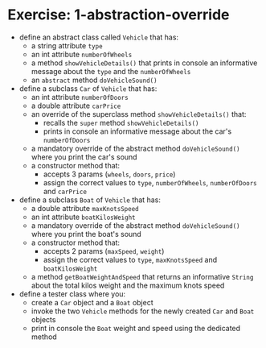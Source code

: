 # Exercise: 1-abstraction-override
* define an abstract class called `Vehicle` that has:
    * a string attribute `type`
    * an int attribute `numberOfWheels`
    * a method `showVehicleDetails()` that prints in console an informative message about the `type` and the `numberOfWheels`
    * an `abstract` method `doVehicleSound()`
* define a subclass `Car` of `Vehicle` that has:
    * an int attribute `numberOfDoors`
    * a double attribute `carPrice`
    * an override of the superclass method `showVehicleDetails()` that:
        * recalls the `super` method `showVehicleDetails()`
        * prints in console an informative message about the car's `numberOfDoors`
    * a mandatory override of the abstract method `doVehicleSound()` where you print the car's sound
    * a constructor method that:
        * accepts 3 params (`wheels`, `doors`, `price`)
        * assign the correct values to `type`, `numberOfWheels`, `numberOfDoors` and `carPrice`
* define a subclass `Boat` of `Vehicle` that has:
    * a double attribute `maxKnotsSpeed`
    * an int attribute `boatKilosWeight`
    * a mandatory override of the abstract method `doVehicleSound()` where you print the boat's sound
    * a constructor method that:
        * accepts 2 params (`maxSpeed`, `weight`)
        * assign the correct values to `type`, `maxKnotsSpeed` and `boatKilosWeight`
    * a method `getBoatWeightAndSpeed` that returns an informative `String` about the total kilos weight and the maximum knots speed
* define a tester class where you:
    * create a `Car` object and a `Boat` object
    * invoke the two `Vehicle` methods for the newly created `Car` and `Boat` objects
    * print in console the `Boat` weight and speed using the dedicated method
